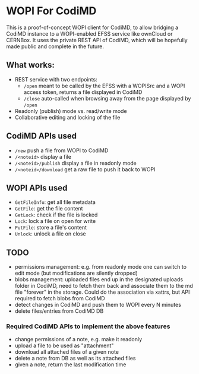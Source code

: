 # WOPI For CodiMD

This is a proof-of-concept WOPI client for CodiMD, to allow bridging a CodiMD instance to a WOPI-enabled EFSS service like ownCloud or CERNBox. It uses the private REST API of CodiMD, which will be hopefully made public and complete in the future.

## What works:
* REST service with two endpoints:
  - `/open`   meant to be called by the EFSS with a WOPISrc and a WOPI access token, returns a file displayed in CodiMD
  - `/close`  auto-called when browsing away from the page displayed by `/open`
* Readonly (publish) mode vs. read/write mode
* Collaborative editing and locking of the file

## CodiMD APIs used 
* `/new`                push a file from WOPI to CodiMD
* `/<noteid>`           display a file
* `/<noteid>/publish`   display a file in readonly mode
* `/<noteid>/download`  get a raw file to push it back to WOPI

## WOPI APIs used
* `GetFileInfo`: get all file metadata
* `GetFile`: get the file content
* `GetLock`: check if the file is locked
* `Lock`: lock a file on open for write
* `PutFile`: store a file's content
* `Unlock`: unlock a file on close

## TODO
* permissions management: e.g. from readonly mode one can switch to edit mode (but modifications are silently dropped)
* blobs management: uploaded files end up in the designated uploads folder in CodiMD, need to fetch them back and associate them to the md file "forever" in the storage. Could do the association via xattrs, but API required to fetch blobs from CodiMD
* detect changes in CodiMD and push them to WOPI every N minutes
* delete files/entries from CodiMD DB

### Required CodiMD APIs to implement the above features
* change permissions of a note, e.g. make it readonly
* upload a file to be used as "attachment"
* download all attached files of a given note
* delete a note from DB as well as its attached files
* given a note, return the last modification time
